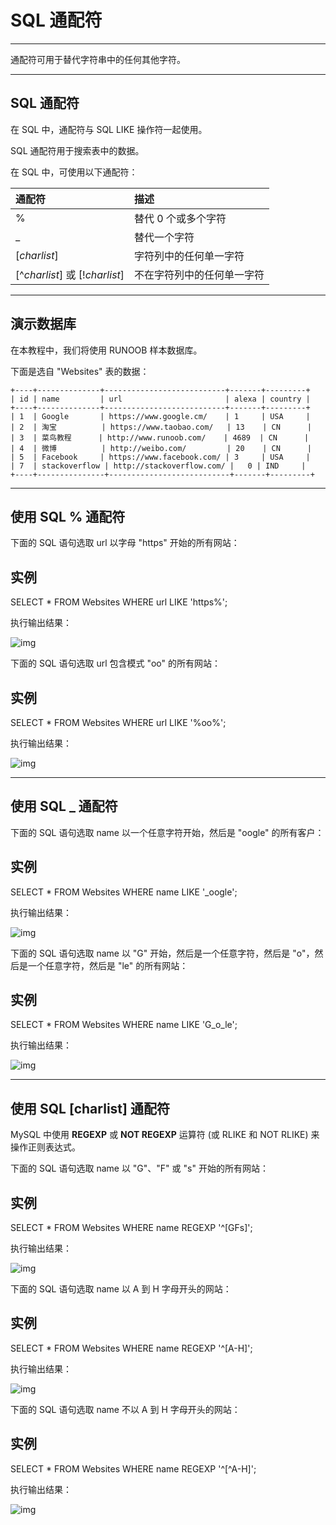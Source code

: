 # SQL 通配符

------

通配符可用于替代字符串中的任何其他字符。

------

## SQL 通配符

在 SQL 中，通配符与 SQL LIKE 操作符一起使用。

SQL 通配符用于搜索表中的数据。

在 SQL 中，可使用以下通配符：

| 通配符                         | 描述                       |
| :----------------------------- | :------------------------- |
| %                              | 替代 0 个或多个字符        |
| _                              | 替代一个字符               |
| [*charlist*]                   | 字符列中的任何单一字符     |
| [^*charlist*] 或 [!*charlist*] | 不在字符列中的任何单一字符 |



------

## 演示数据库

在本教程中，我们将使用 RUNOOB 样本数据库。

下面是选自 "Websites" 表的数据：

```
+----+--------------+---------------------------+-------+---------+
| id | name         | url                       | alexa | country |
+----+--------------+---------------------------+-------+---------+
| 1  | Google       | https://www.google.cm/    | 1     | USA     |
| 2  | 淘宝          | https://www.taobao.com/   | 13    | CN      |
| 3  | 菜鸟教程      | http://www.runoob.com/    | 4689  | CN      |
| 4  | 微博          | http://weibo.com/         | 20    | CN      |
| 5  | Facebook     | https://www.facebook.com/ | 3     | USA     |
| 7  | stackoverflow | http://stackoverflow.com/ |   0 | IND     |
+----+---------------+---------------------------+-------+---------+
```



------

## 使用 SQL % 通配符

下面的 SQL 语句选取 url 以字母 "https" 开始的所有网站：

## 实例

SELECT * FROM Websites
WHERE url LIKE 'https%';

执行输出结果：

![img](https://www.runoob.com/wp-content/uploads/2013/09/wildcards1.jpg)

下面的 SQL 语句选取 url 包含模式 "oo" 的所有网站：

## 实例

SELECT * FROM Websites
WHERE url LIKE '%oo%';

执行输出结果：

![img](https://www.runoob.com/wp-content/uploads/2013/09/wildcards2.jpg)



------

## 使用 SQL _ 通配符

下面的 SQL 语句选取 name 以一个任意字符开始，然后是 "oogle" 的所有客户：

## 实例

SELECT * FROM Websites
WHERE name LIKE '_oogle';

执行输出结果：

![img](https://www.runoob.com/wp-content/uploads/2013/09/wildcards3.jpg)

下面的 SQL 语句选取 name 以 "G" 开始，然后是一个任意字符，然后是 "o"，然后是一个任意字符，然后是 "le" 的所有网站：

## 实例

SELECT * FROM Websites
WHERE name LIKE 'G_o_le';

执行输出结果：

![img](https://www.runoob.com/wp-content/uploads/2013/09/wildcards4.jpg)



------

## 使用 SQL [charlist] 通配符

MySQL 中使用 **REGEXP** 或 **NOT REGEXP** 运算符 (或 RLIKE 和 NOT RLIKE) 来操作正则表达式。

下面的 SQL 语句选取 name 以 "G"、"F" 或 "s" 开始的所有网站：

## 实例

SELECT * FROM Websites
WHERE name REGEXP '^[GFs]';

执行输出结果：

![img](https://www.runoob.com/wp-content/uploads/2013/09/wildcards5.jpg)

下面的 SQL 语句选取 name 以 A 到 H 字母开头的网站：

## 实例

SELECT * FROM Websites
WHERE name REGEXP '^[A-H]';

执行输出结果：

![img](https://www.runoob.com/wp-content/uploads/2013/09/wildcards6.jpg)

下面的 SQL 语句选取 name 不以 A 到 H 字母开头的网站：

## 实例

SELECT * FROM Websites
WHERE name REGEXP '^[^A-H]';

执行输出结果：

![img](https://www.runoob.com/wp-content/uploads/2013/09/wildcards7.jpg)